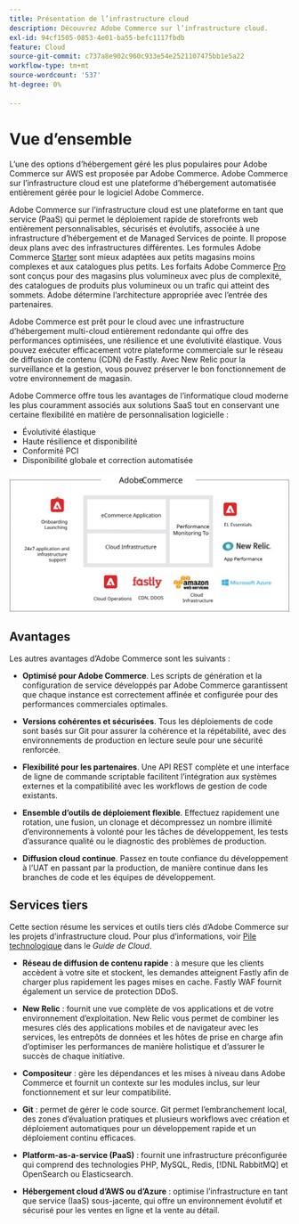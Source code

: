 ```yaml
---
title: Présentation de l’infrastructure cloud
description: Découvrez Adobe Commerce sur l’infrastructure cloud.
exl-id: 94cf1505-0853-4e01-ba55-befc1117fbdb
feature: Cloud
source-git-commit: c737a8e902c960c933e54e2521107475bb1e5a22
workflow-type: tm+mt
source-wordcount: '537'
ht-degree: 0%

---
```



# Vue d’ensemble

L’une des options d’hébergement géré les plus populaires pour Adobe Commerce sur AWS est proposée par Adobe Commerce. Adobe Commerce sur l’infrastructure cloud est une plateforme d’hébergement automatisée entièrement gérée pour le logiciel Adobe Commerce.

Adobe Commerce sur l’infrastructure cloud est une plateforme en tant que service (PaaS) qui permet le déploiement rapide de storefronts web entièrement personnalisables, sécurisés et évolutifs, associée à une infrastructure d’hébergement et de Managed Services de pointe. Il propose deux plans avec des infrastructures différentes. Les formules Adobe Commerce [Starter](https://experienceleague.adobe.com/docs/commerce-cloud-service/user-guide/architecture/cloud-architecture.html#starter-projects) sont mieux adaptées aux petits magasins moins complexes et aux catalogues plus petits. Les forfaits Adobe Commerce [Pro](https://experienceleague.adobe.com/docs/commerce-cloud-service/user-guide/architecture/cloud-architecture.html#pro-projects) sont conçus pour des magasins plus volumineux avec plus de complexité, des catalogues de produits plus volumineux ou un trafic qui atteint des sommets. Adobe détermine l’architecture appropriée avec l’entrée des partenaires.

Adobe Commerce est prêt pour le cloud avec une infrastructure d’hébergement multi-cloud entièrement redondante qui offre des performances optimisées, une résilience et une évolutivité élastique. Vous pouvez exécuter efficacement votre plateforme commerciale sur le réseau de diffusion de contenu (CDN) de Fastly. Avec New Relic pour la surveillance et la gestion, vous pouvez préserver le bon fonctionnement de votre environnement de magasin.

Adobe Commerce offre tous les avantages de l’informatique cloud moderne les plus couramment associés aux solutions SaaS tout en conservant une certaine flexibilité en matière de personnalisation logicielle :

- Évolutivité élastique
- Haute résilience et disponibilité
- Conformité PCI
- Disponibilité globale et correction automatisée

![Diagramme présentant les éléments architecturaux d’Adobe Commerce sur l’infrastructure cloud](../../../assets/playbooks/adobe-commerce-cloud-infrastructure.svg)

## Avantages

Les autres avantages d’Adobe Commerce sont les suivants :

- **Optimisé pour Adobe Commerce**. Les scripts de génération et la configuration de service développés par Adobe Commerce garantissent que chaque instance est correctement affinée et configurée pour des performances commerciales optimales.

- **Versions cohérentes et sécurisées**. Tous les déploiements de code sont basés sur Git pour assurer la cohérence et la répétabilité, avec des environnements de production en lecture seule pour une sécurité renforcée.

- **Flexibilité pour les partenaires**. Une API REST complète et une interface de ligne de commande scriptable facilitent l’intégration aux systèmes externes et la compatibilité avec les workflows de gestion de code existants.

- **Ensemble d’outils de déploiement flexible**. Effectuez rapidement une rotation, une fusion, un clonage et décompressez un nombre illimité d’environnements à volonté pour les tâches de développement, les tests d’assurance qualité ou le diagnostic des problèmes de production.

- **Diffusion cloud continue**. Passez en toute confiance du développement à l’UAT en passant par la production, de manière continue dans les branches de code et les équipes de développement.

## Services tiers

Cette section résume les services et outils tiers clés d’Adobe Commerce sur les projets d’infrastructure cloud. Pour plus d’informations, voir [Pile technologique](https://experienceleague.adobe.com/docs/commerce-cloud-service/user-guide/architecture/tech-stack.html) dans le _Guide de Cloud_.

- **Réseau de diffusion de contenu rapide** : à mesure que les clients accèdent à votre site et stockent, les demandes atteignent Fastly afin de charger plus rapidement les pages mises en cache. Fastly WAF fournit également un service de protection DDoS.

- **New Relic** : fournit une vue complète de vos applications et de votre environnement d’exploitation. New Relic vous permet de combiner les mesures clés des applications mobiles et de navigateur avec les services, les entrepôts de données et les hôtes de prise en charge afin d’optimiser les performances de manière holistique et d’assurer le succès de chaque initiative.

- **Compositeur** : gère les dépendances et les mises à niveau dans Adobe Commerce et fournit un contexte sur les modules inclus, sur leur fonctionnement et sur leur compatibilité.

- **Git** : permet de gérer le code source. Git permet l’embranchement local, des zones d’évaluation pratiques et plusieurs workflows avec création et déploiement automatiques pour un développement rapide et un déploiement continu efficaces.

- **Platform-as-a-service (PaaS)** : fournit une infrastructure préconfigurée qui comprend des technologies PHP, MySQL, Redis, [!DNL RabbitMQ] et OpenSearch ou Elasticsearch.

- **Hébergement cloud d’AWS ou d’Azure** : optimise l’infrastructure en tant que service (IaaS) sous-jacente, qui offre un environnement évolutif et sécurisé pour les ventes en ligne et la vente au détail.
